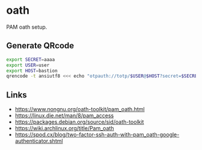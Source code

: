 # oath

PAM oath setup.

## Generate QRcode

```bash
export SECRET=aaaa
export USER=user
export HOST=bastion
qrencode -t ansiutf8 <<< echo "otpauth://totp/$USER@$HOST?secret=$SECRET&period=30&digits=6&issuer=$HOST"
```

## Links

- https://www.nongnu.org/oath-toolkit/pam_oath.html
- https://linux.die.net/man/8/pam_access
- https://packages.debian.org/source/sid/oath-toolkit
- https://wiki.archlinux.org/title/Pam_oath
- https://spod.cx/blog/two-factor-ssh-auth-with-pam_oath-google-authenticator.shtml
